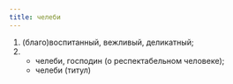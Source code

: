 ```yaml
---
title: челеби
---
```


1. (благо)воспитанный, вежливый, деликатный;
2. 
    * челеби, господин (о респектабельном человеке);
    * челеби (титул)
